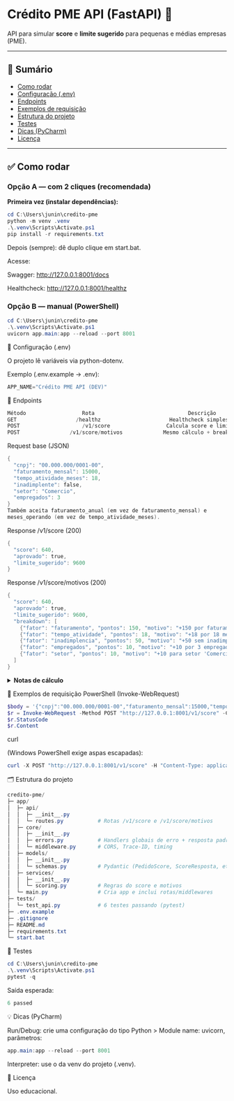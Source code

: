 # Crédito PME API (FastAPI) 🚀

API para simular **score** e **limite sugerido** para pequenas e médias empresas (PME).

---

## 📑 Sumário
- [Como rodar](#-como-rodar)
- [Configuração (.env)](#-configuração-env)
- [Endpoints](#-endpoints)
- [Exemplos de requisição](#-exemplos-de-requisição)
- [Estrutura do projeto](#-estrutura-do-projeto)
- [Testes](#-testes)
- [Dicas (PyCharm)](#-dicas-pycharm)
- [Licença](#-licença)

---

## ✅ Como rodar

### Opção A — com 2 cliques (recomendada)

**Primeira vez (instalar dependências):**
```powershell
cd C:\Users\junin\credito-pme
python -m venv .venv
.\.venv\Scripts\Activate.ps1
pip install -r requirements.txt
```

Depois (sempre): dê duplo clique em start.bat.

Acesse:

Swagger: http://127.0.0.1:8001/docs

Healthcheck: http://127.0.0.1:8001/healthz

### Opção B — manual (PowerShell)
```powershell
cd C:\Users\junin\credito-pme
.\.venv\Scripts\Activate.ps1
uvicorn app.main:app --reload --port 8001
```

🔧 Configuração (.env)

O projeto lê variáveis via python-dotenv.

Exemplo (.env.example → .env):
```powershell
APP_NAME="Crédito PME API (DEV)"
```

🔗 Endpoints
```powershell
Método	                Rota	                          Descrição
GET	                  /healthz	                    Healthcheck simples
POST	                /v1/score	               Calcula score e limite_sugerido
POST	            /v1/score/motivos	          Mesmo cálculo + breakdown dos pontos
```

Request base (JSON)
```powershell
{
  "cnpj": "00.000.000/0001-00",
  "faturamento_mensal": 15000,
  "tempo_atividade_meses": 18,
  "inadimplente": false,
  "setor": "Comercio",
  "empregados": 3
}
Também aceita faturamento_anual (em vez de faturamento_mensal) e
meses_operando (em vez de tempo_atividade_meses).
```

Response /v1/score (200)
```powershell
{
  "score": 640,
  "aprovado": true,
  "limite_sugerido": 9600
}
```

Response /v1/score/motivos (200)
```powershell
{
  "score": 640,
  "aprovado": true,
  "limite_sugerido": 9600,
  "breakdown": [
    {"fator": "faturamento", "pontos": 150, "motivo": "+150 por faturamento..."},
    {"fator": "tempo_atividade", "pontos": 18, "motivo": "+18 por 18 meses..."},
    {"fator": "inadimplencia", "pontos": 50, "motivo": "+50 sem inadimplência"},
    {"fator": "empregados", "pontos": 10, "motivo": "+10 por 3 empregados..."},
    {"fator": "setor", "pontos": 10, "motivo": "+10 para setor 'Comercio'"}
  ]
}
```
<details> <summary><b>Notas de cálculo</b></summary>

Base 300 + pontos por faturamento, tempo de atividade, inadimplência, nº de empregados e bônus por setor.
Score limitado a 0–1000.
Aprovado se ≥ 600.
Limite proporcional ao faturamento mensal.

</details>


🧪 Exemplos de requisição
PowerShell (Invoke-WebRequest)
```powershell
$body = '{"cnpj":"00.000.000/0001-00","faturamento_mensal":15000,"tempo_atividade_meses":18,"inadimplente":false,"setor":"Comercio","empregados":3}'
$r = Invoke-WebRequest -Method POST "http://127.0.0.1:8001/v1/score" -ContentType "application/json" -Body $body
$r.StatusCode
$r.Content
```

curl

(Windows PowerShell exige aspas escapadas):
```powershell
curl -X POST "http://127.0.0.1:8001/v1/score" -H "Content-Type: application/json" -d "{\"cnpj\":\"00.000.000/0001-00\",\"faturamento_mensal\":15000,\"tempo_atividade_meses\":18,\"inadimplente\":false,\"setor\":\"Comercio\",\"empregados\":3}"
```

🗂 Estrutura do projeto
```powershell
credito-pme/
├─ app/
│  ├─ api/
│  │  ├─ __init__.py
│  │  └─ routes.py           # Rotas /v1/score e /v1/score/motivos
│  ├─ core/
│  │  ├─ __init__.py
│  │  ├─ errors.py           # Handlers globais de erro + resposta padrão
│  │  └─ middleware.py       # CORS, Trace-ID, timing
│  ├─ models/
│  │  ├─ __init__.py
│  │  └─ schemas.py          # Pydantic (PedidoScore, ScoreResposta, etc.)
│  ├─ services/
│  │  ├─ __init__.py
│  │  └─ scoring.py          # Regras do score e motivos
│  └─ main.py                # Cria app e inclui rotas/middlewares
├─ tests/
│  └─ test_api.py            # 6 testes passando (pytest)
├─ .env.example
├─ .gitignore
├─ README.md
├─ requirements.txt
└─ start.bat
```

🧪 Testes
```powershell
cd C:\Users\junin\credito-pme
.\.venv\Scripts\Activate.ps1
pytest -q
```
Saída esperada:
```powershell
6 passed
```

💡 Dicas (PyCharm)

Run/Debug: crie uma configuração do tipo Python > Module name: uvicorn, parâmetros:
```powershell
app.main:app --reload --port 8001
```
Interpreter: use o da venv do projeto (.venv).

📄 Licença

Uso educacional.
